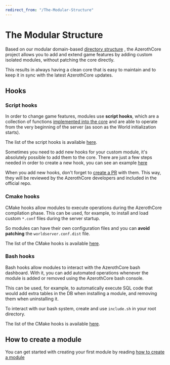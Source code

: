 ```yaml
---
redirect_from: "/The-Modular-Structure"
---
```


# The Modular Structure

Based on our modular domain-based [directory structure](Directory-Structure) , the AzerothCore project allows you to add and extend game features by adding custom isolated modules, without patching the core directly.

This results in always having a clean core that is easy to maintain and to keep it in sync with the latest AzerothCore updates.

## Hooks

### Script hooks

In order to change game features, modules use **script hooks**, which are a collection of functions [implemented into the core](https://github.com/azerothcore/azerothcore-wotlk/blob/master/src/server/game/Scripting/ScriptMgr.h) and are able to operate from the very beginning of the server (as soon as the World initialization starts).

The list of the script hooks is available [here](Hooks-Script.md).

Sometimes you need to add new hooks for your custom module, it's absolutely possible to add them to the core. There are just a few steps needed in order to create a new hook, you can see an example [here](https://github.com/azerothcore/azerothcore-wotlk/commit/15b1a99b55bf01cd6975cc4da3994778d36edb35) 

When you add new hooks, don't forget to [create a PR](http://www.azerothcore.org/wiki/How-to-create-a-PR) with them. This way, they will be reviewed by the AzerothCore developers and included in the official repo.

### Cmake hooks

CMake hooks allow modules to execute operations during the AzerothCore compilation phase. This can be used, for example, to install and load custom `*.conf` files during the server startup.

So modules can have their own configuration files and you can **avoid patching** the `worldserver.conf.dist` file.

The list of the CMake hooks is available [here](hooks-cmake.md).

### Bash hooks

Bash hooks allow modules to interact with the AzerothCore bash dashboard. With it, you can add automated operations whenever the module is added or removed using the AzerothCore bash console.

This can be used, for example, to automatically execute SQL code that would add extra tables in the DB when installing a module, and removing them when uninstalling it.

To interact with our bash system, create and use `include.sh` in your root directory.

The list of the CMake hooks is available [here](hooks-bash.md).

## How to create a module

You can get started with creating your first module by reading [how to create a module](Create-a-Module)


